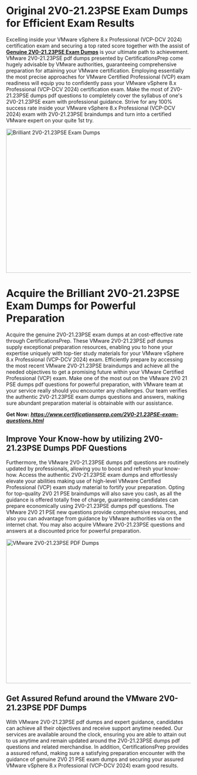 <h1><strong>Original 2V0-21.23PSE Exam Dumps for Efficient Exam Results</strong></h1>
<p>Excelling inside your VMware vSphere 8.x Professional (VCP-DCV 2024) certification exam and securing a top rated score together with the assist of <a href="https://www.certificationsprep.com/2V0-21.23PSE-exam-questions.html"><strong>Genuine 2V0-21.23PSE Exam Dumps</strong></a> is your ultimate path to achievement. VMware 2V0-21.23PSE pdf dumps presented by CertificationsPrep come hugely advisable by VMware authorities, guaranteeing comprehensive preparation for attaining your VMware certification. Employing essentially the most precise approaches for VMware Certified Professional (VCP) exam readiness will equip you to confidently pass your VMware vSphere 8.x Professional (VCP-DCV 2024) certification exam. Make the most of 2V0-21.23PSE dumps pdf questions to completely cover the syllabus of one's 2V0-21.23PSE exam with professional guidance. Strive for any 100% success rate inside your VMware vSphere 8.x Professional (VCP-DCV 2024) exam with 2V0-21.23PSE braindumps and turn into a certified VMware expert on your quite 1st try.</p>
<p><img src="https://i.imgur.com/XTkKqDV.png" alt="Brilliant 2V0-21.23PSE Exam Dumps" width="700" height="394" /></p>
<h1><strong>Acquire the Brilliant 2V0-21.23PSE Exam Dumps for Powerful Preparation</strong></h1>
<p>Acquire the genuine 2V0-21.23PSE exam dumps at an cost-effective rate through CertificationsPrep. These VMware 2V0-21.23PSE pdf dumps supply exceptional preparation resources, enabling you to hone your expertise uniquely with top-tier study materials for your VMware vSphere 8.x Professional (VCP-DCV 2024) exam. Efficiently prepare by accessing the most recent VMware 2V0-21.23PSE braindumps and achieve all the needed objectives to get a promising future within your VMware Certified Professional (VCP) exam. Make one of the most out on the VMware 2V0 21 PSE dumps pdf questions for powerful preparation, with VMware team at your service really should you encounter any challenges. Our team verifies the authentic 2V0-21.23PSE exam dumps questions and answers, making sure abundant preparation material is obtainable with our assistance.</p>
<p><strong>Get Now:</strong>&nbsp;<strong><a href="https://www.certificationsprep.com/2V0-21.23PSE-exam-questions.html"><em>https://www.certificationsprep.com/2V0-21.23PSE-exam-questions.html</em></a></strong></p>
<h2><strong>Improve Your Know-how by utilizing 2V0-21.23PSE Dumps PDF Questions</strong></h2>
<p>Furthermore, the VMware 2V0-21.23PSE dumps pdf questions are routinely updated by professionals, allowing you to boost and refresh your know-how. Access the authentic 2V0-21.23PSE exam dumps and effortlessly elevate your abilities making use of high-level VMware Certified Professional (VCP) exam study material to fortify your preparation. Opting for top-quality 2V0 21 PSE braindumps will also save you cash, as all the guidance is offered totally free of charge, guaranteeing candidates can prepare economically using 2V0-21.23PSE dumps pdf questions. The VMware 2V0 21 PSE new questions provide comprehensive resources, and also you can advantage from guidance by VMware authorities via on the internet chat. You may also acquire VMware 2V0-21.23PSE questions and answers at a discounted price for powerful preparation.</p>
<p><a href="https://www.certificationsprep.com/2V0-21.23PSE-exam-questions.html"><img src="https://i.imgur.com/DQYUJ45.png" alt="VMware 2V0-21.23PSE PDF Dumps" width="700" height="394" /></a></p>
<h2><strong>Get Assured Refund around the VMware 2V0-21.23PSE PDF Dumps</strong></h2>
<p>With VMware 2V0-21.23PSE pdf dumps and expert guidance, candidates can achieve all their objectives and receive support anytime needed. Our services are available around the clock, ensuring you are able to attain out to us anytime and remain updated around the 2V0-21.23PSE dumps pdf questions and related merchandise. In addition, CertificationsPrep provides a assured refund, making sure a satisfying preparation encounter with the guidance of genuine 2V0 21 PSE exam dumps and securing your assured VMware vSphere 8.x Professional (VCP-DCV 2024) exam good results.</p>
